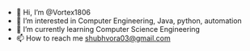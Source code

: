 - 👋 Hi, I’m @Vortex1806
- 👀 I’m interested in Computer Engineering, Java, python, automation
- 🌱 I’m currently learning Computer Science Engineering
- 📫 How to reach me shubhvora03@gmail.com

<!---
Vortex1806/Vortex1806 is a ✨ special ✨ repository because its `README.md` (this file) appears on your GitHub profile.
You can click the Preview link to take a look at your changes.
--->
